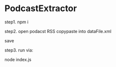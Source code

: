 # PodcastExtractor

step1.
npm i

step2.
open podacst RSS copypaste into dataFile.xml

save

step3.
run via:

node index.js
